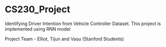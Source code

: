 # CS230_Project
Identifying Driver Intention from Vehicle Controller Dataset. This project is implemented using RNN model


Project Team - Elliot, Tijun and Vasu (Stanford Students)
